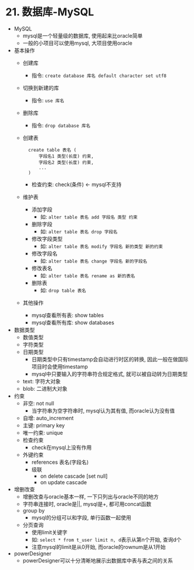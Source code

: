 # 21. 数据库-MySQL
- MySQL
	- mysql是一个轻量级的数据库, 使用起来比oracle简单
	- 一般的小项目可以使用mysql, 大项目使用oracle
- 基本操作
	- 创建库
		- 指令: `create database 库名 default character set utf8`
	- 切换到新建的库
		- 指令: `use 库名`
	- 删除库
		- 指令: `drop database 库名`
	- 创建表

			create table 表名 (
				字段名1 类型(长度) 约束, 
				字段名2 类型(长度) 约束, 
				...
			)
		- 检查约束: check(条件)  <-  mysql不支持
	- 维护表
		- 添加字段
			- 如: `alter table 表名 add 字段名 类型 约束`
		- 删除字段
			- 如: `alter table 表名 drop 字段名`
		- 修改字段类型
			- 如: `alter table 表名 modify 字段名 新的类型 新的约束`
		- 修改字段名
			- 如: `alter table 表名 change 字段名 新的字段名`
		- 修改表名
			- 如: `alter table 表名 rename as 新的表名`
		- 删除表
			- 如: `drop table 表名`
	- 其他操作
		- mysql查看所有表: show tables
		- mysql查看所有库: show databases
- 数据类型
	- 数值类型
	- 字符类型
	- 日期类型
		- 日期类型中只有timestamp会自动进行时区的转换, 因此一般在做国际项目时会使用timestamp
		- mysql中只要输入的字符串符合规定格式, 就可以被自动转为日期类型
	- text: 字符大对象
	- blob: 二进制大对象
- 约束
	- 非空: not null
		- 当字符串为空字符串时, mysql认为其有值, 而oracle认为没有值
	- 自增: auto_increment
	- 主键: primary key
	- 唯一约束: unique
	- 检查约束
		- check在mysql上没有作用
	- 外键约束
		- references 表名(字段名)
		- 级联
			- on delete cascade [set null]
			- on update cascade
- 增删改查
	- 增删改查与oracle基本一样, 一下只列出与oracle不同的地方
	- 字符串连接时, oracle是||, mysql是+, 都可用concat函数
	- group by
		- mysql的分组可以和字段, 单行函数一起使用
	- 分页查询
		- 使用limit关键字
		- 如: `select * from t_user limit n, d`表示从第n个开始, 查询d个
		- 注意mysql的limit是从0开始, 而oracle的rownum是从1开始
- powerDesigner
	- powerDesigner可以十分清晰地展示出数据库中表与表之间的关系